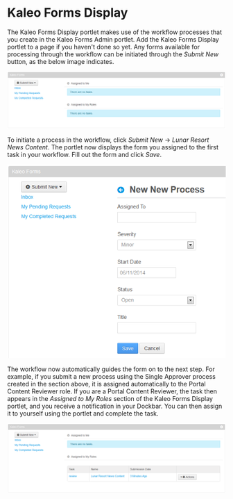 # Kaleo Forms Display [](id=kaleo-forms-display)

The Kaleo Forms Display portlet makes use of the workflow processes that you
create in the Kaleo Forms Admin portlet. Add the Kaleo Forms Display portlet to
a page if you haven't done so yet. Any forms available for processing through
the workflow can be initiated through the *Submit New* button, as the below
image indicates. 

![Figure 12.x: The Kaleo Forms Display portlet.](../../images/kaleo-forms-display.png)

To initiate a process in the workflow, click *Submit New* &rarr; *Lunar Resort 
News Content*. The portlet now displays the form you assigned to the first task 
in your workflow. Fill out the form and click *Save*. 

<!-- Above, you told the user to give the process a name, but you didn't specify
the name. Here, you refer to the name as *New Process*. This should have a
better, more imaginative name. Consider integrating this with the Lunar Resort
site mentioned in other chapters. In fact, this might be the way you can expand
coverage of the forms application. -Rich -->

![Figure 12.x: Submitting a new process.](../../images/kaleo-forms-display-submit-new.png)

The workflow now automatically guides the form on to the next step. For example, 
if you submit a new process using the Single Approver process created in the 
section above, it is assigned automatically to the Portal Content Reviewer role. 
If you are a Portal Content Reviewer, the task then appears in the 
*Assigned to My Roles* section of the Kaleo Forms Display portlet, and you 
receive a notification in your Dockbar. You can then assign it to yourself using 
the portlet and complete the task.

![Figure 12.x: The workflow automatically assigns the task to a specific role.](../../images/kaleo-forms-display-assigned-role.png)
